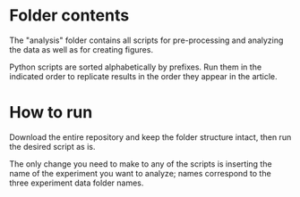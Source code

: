 # Folder contents
The "analysis" folder contains all scripts for pre-processing and analyzing the data as well as for creating figures.

Python scripts are sorted alphabetically by prefixes. Run them in the indicated order to replicate results in the order they appear in the article. 

# How to run
Download the entire repository and keep the folder structure intact, then run the desired script as is.

The only change you need to make to any of the scripts is inserting the name of the experiment you want to analyze; names correspond to the three experiment data folder names.
